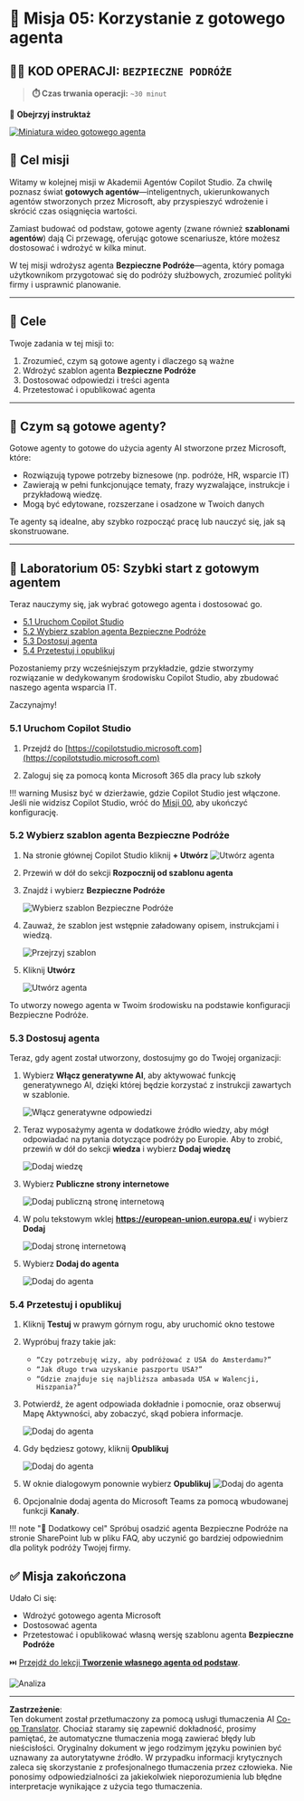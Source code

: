 <!--
CO_OP_TRANSLATOR_METADATA:
{
  "original_hash": "8e2c64a7f9303e58329ec8bb468c80b4",
  "translation_date": "2025-10-22T00:46:19+00:00",
  "source_file": "docs/recruit/05-using-prebuilt-agents/README.md",
  "language_code": "pl"
}
-->
# 🧰 Misja 05: Korzystanie z gotowego agenta  

## 🕵️‍♂️ KOD OPERACJI: `BEZPIECZNE PODRÓŻE`

> **⏱️ Czas trwania operacji:** `~30 minut`

🎥 **Obejrzyj instruktaż**

[![Miniatura wideo gotowego agenta](../../../../../translated_images/video-thumbnail.234ee62d2e4e837a7401776b5f092e5d5819f46a2e2859a92654b38f1381789f.pl.jpg)](https://www.youtube.com/watch?v=NmXsx8WjWuM "Obejrzyj instruktaż na YouTube")

## 🎯 Cel misji

Witamy w kolejnej misji w Akademii Agentów Copilot Studio. Za chwilę poznasz świat **gotowych agentów**—inteligentnych, ukierunkowanych agentów stworzonych przez Microsoft, aby przyspieszyć wdrożenie i skrócić czas osiągnięcia wartości.

Zamiast budować od podstaw, gotowe agenty (zwane również **szablonami agentów**) dają Ci przewagę, oferując gotowe scenariusze, które możesz dostosować i wdrożyć w kilka minut.

W tej misji wdrożysz agenta **Bezpieczne Podróże**—agenta, który pomaga użytkownikom przygotować się do podróży służbowych, zrozumieć polityki firmy i usprawnić planowanie.

---

## 🧭 Cele

Twoje zadania w tej misji to:

1. Zrozumieć, czym są gotowe agenty i dlaczego są ważne  
1. Wdrożyć szablon agenta **Bezpieczne Podróże**  
1. Dostosować odpowiedzi i treści agenta  
1. Przetestować i opublikować agenta  

---

## 🧠 Czym są gotowe agenty?

Gotowe agenty to gotowe do użycia agenty AI stworzone przez Microsoft, które:

- Rozwiązują typowe potrzeby biznesowe (np. podróże, HR, wsparcie IT)
- Zawierają w pełni funkcjonujące tematy, frazy wyzwalające, instrukcje i przykładową wiedzę.
- Mogą być edytowane, rozszerzane i osadzone w Twoich danych

Te agenty są idealne, aby szybko rozpocząć pracę lub nauczyć się, jak są skonstruowane.

---

## 🧪 Laboratorium 05: Szybki start z gotowym agentem

Teraz nauczymy się, jak wybrać gotowego agenta i dostosować go.

- [5.1 Uruchom Copilot Studio](../../../../../docs/recruit/05-using-prebuilt-agents)
- [5.2 Wybierz szablon agenta Bezpieczne Podróże](../../../../../docs/recruit/05-using-prebuilt-agents)
- [5.3 Dostosuj agenta](../../../../../docs/recruit/05-using-prebuilt-agents)
- [5.4 Przetestuj i opublikuj](../../../../../docs/recruit/05-using-prebuilt-agents)

Pozostaniemy przy wcześniejszym przykładzie, gdzie stworzymy rozwiązanie w dedykowanym środowisku Copilot Studio, aby zbudować naszego agenta wsparcia IT.

Zaczynajmy!

### 5.1 Uruchom Copilot Studio

1. Przejdź do [https://copilotstudio.microsoft.com](https://copilotstudio.microsoft.com)

1. Zaloguj się za pomocą konta Microsoft 365 dla pracy lub szkoły

!!! warning
    Musisz być w dzierżawie, gdzie Copilot Studio jest włączone. Jeśli nie widzisz Copilot Studio, wróć do [Misji 00](../00-course-setup/README.md), aby ukończyć konfigurację.

### 5.2 Wybierz szablon agenta Bezpieczne Podróże

1. Na stronie głównej Copilot Studio kliknij **+ Utwórz**
    ![Utwórz agenta](../../../../../translated_images/create.ef22dd3e758823e9f17d69ef07c7db6fef8cbc00dd944ac65842bd3bd9f16efd.pl.png)

1. Przewiń w dół do sekcji **Rozpocznij od szablonu agenta**

1. Znajdź i wybierz **Bezpieczne Podróże**

    ![Wybierz szablon Bezpieczne Podróże](../../../../../translated_images/choose_template.01c90e72076da7f14a9c93120dec6932b57a109a506823dd3b195d8f610afb07.pl.png)

1. Zauważ, że szablon jest wstępnie załadowany opisem, instrukcjami i wiedzą.

    ![Przejrzyj szablon](../../../../../translated_images/template-setup.0b2f5a8dd8c3e7e305d24461df3065a4ec435d3300df75287891830a9b91b974.pl.png)

1. Kliknij **Utwórz**

    ![Utwórz agenta](../../../../../translated_images/create-agent-setup.3383d353508b5e33593bd2961c1fbea29568a49868356844ab4cffdad584a655.pl.png)

To utworzy nowego agenta w Twoim środowisku na podstawie konfiguracji Bezpieczne Podróże.

### 5.3 Dostosuj agenta

Teraz, gdy agent został utworzony, dostosujmy go do Twojej organizacji:

1. Wybierz **Włącz generatywne AI**, aby aktywować funkcję generatywnego AI, dzięki której będzie korzystać z instrukcji zawartych w szablonie.

    ![Włącz generatywne odpowiedzi](../../../../../translated_images/gen-answers.7e91d692123771a60b0b944956472a1323857f61ffa2c32231f12eeb9bec341c.pl.png)

1. Teraz wyposażymy agenta w dodatkowe źródło wiedzy, aby mógł odpowiadać na pytania dotyczące podróży po Europie. Aby to zrobić, przewiń w dół do sekcji **wiedza** i wybierz **Dodaj wiedzę**

    ![Dodaj wiedzę](../../../../../translated_images/knowledge.d85f70ad6cffe8700b2f33f76633c1c37ce45a960a33e42b3b48eca2759449b5.pl.png)

1. Wybierz **Publiczne strony internetowe**

    ![Dodaj publiczną stronę internetową](../../../../../translated_images/public-website.cb547b2284c409058bbe7e0a46e503f2368911b0781eec530b9ae63cd174e0b9.pl.png)

1. W polu tekstowym wklej **<https://european-union.europa.eu/>** i wybierz **Dodaj**

    ![Dodaj stronę internetową](../../../../../translated_images/paste-add.bb80b0f0f9bcd47dfbf00ebcb0a5386fa892be795c2eee74a8348c0d2a6ab5ae.pl.png)

1. Wybierz **Dodaj do agenta**

    ![Dodaj do agenta](../../../../../translated_images/add-to-agent.f139c87c5a79ddaa1eef244a93f76c6451c1374dbbf189c23ce24c49a65d6073.pl.png)

### 5.4 Przetestuj i opublikuj

1. Kliknij **Testuj** w prawym górnym rogu, aby uruchomić okno testowe  

1. Wypróbuj frazy takie jak:

    - `“Czy potrzebuję wizy, aby podróżować z USA do Amsterdamu?”`
    - `“Jak długo trwa uzyskanie paszportu USA?”`
    - `“Gdzie znajduje się najbliższa ambasada USA w Walencji, Hiszpania?”`

1. Potwierdź, że agent odpowiada dokładnie i pomocnie, oraz obserwuj Mapę Aktywności, aby zobaczyć, skąd pobiera informacje.

    ![Dodaj do agenta](../../../../../translated_images/response-passport.e91b05c561f49cf5edbbdc6d7a61fffdcc4ad3d413bd17b09cca3f521a578be8.pl.png)

1. Gdy będziesz gotowy, kliknij **Opublikuj**

    ![Dodaj do agenta](../../../../../translated_images/publish-1.0685cfdf10e365ee58a8d0160c5bab81aef8fa5fbd2eb65535d568f611532637.pl.png)

1. W oknie dialogowym ponownie wybierz **Opublikuj**
    ![Dodaj do agenta](../../../../../translated_images/publish-2.9c3964d72347088eeaaf8c137921d5b67c9962bce0ad067f89e8999f75299aa2.pl.png)

1. Opcjonalnie dodaj agenta do Microsoft Teams za pomocą wbudowanej funkcji **Kanały**.

!!! note "🧳 Dodatkowy cel"
    Spróbuj osadzić agenta Bezpieczne Podróże na stronie SharePoint lub w pliku FAQ, aby uczynić go bardziej odpowiednim dla polityk podróży Twojej firmy.

## ✅ Misja zakończona

Udało Ci się:

- Wdrożyć gotowego agenta Microsoft  
- Dostosować agenta  
- Przetestować i opublikować własną wersję szablonu agenta **Bezpieczne Podróże**

⏭️ [Przejdź do lekcji **Tworzenie własnego agenta od podstaw**](../06-create-agent-from-conversation/README.md).

<!-- markdownlint-disable-next-line MD033 -->
<img src="https://m365-visitor-stats.azurewebsites.net/agent-academy/recruit/05-using-prebuilt-agents" alt="Analiza" />

---

**Zastrzeżenie**:  
Ten dokument został przetłumaczony za pomocą usługi tłumaczenia AI [Co-op Translator](https://github.com/Azure/co-op-translator). Chociaż staramy się zapewnić dokładność, prosimy pamiętać, że automatyczne tłumaczenia mogą zawierać błędy lub nieścisłości. Oryginalny dokument w jego rodzimym języku powinien być uznawany za autorytatywne źródło. W przypadku informacji krytycznych zaleca się skorzystanie z profesjonalnego tłumaczenia przez człowieka. Nie ponosimy odpowiedzialności za jakiekolwiek nieporozumienia lub błędne interpretacje wynikające z użycia tego tłumaczenia.